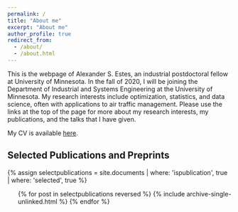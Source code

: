 ```yaml
---
permalink: /
title: "About me"
excerpt: "About me"
author_profile: true
redirect_from: 
  - /about/
  - /about.html
---
```

This is the webpage of Alexander S. Estes, an industrial postdoctoral fellow at University of Minnesota. In the fall of 2020, I will be joining the Department of Industrial and Systems Engineering at the University of Minnesota. My research interests include optimization, statistics, and data science, often with applications to air traffic management. Please use the links at the top of the page for more about my research interests, my publications, and the talks that I have given.

My CV is available [here](http://asestes1.github.io/files/AlexanderEstesCV.pdf).
## Selected Publications and Preprints
{% assign selectpublications = site.documents | where: 'ispublication', true | where: 'selected', true %}
<ul>{% for post in selectpublications reversed %}
  {% include archive-single-unlinked.html %}
{% endfor %}</ul>

